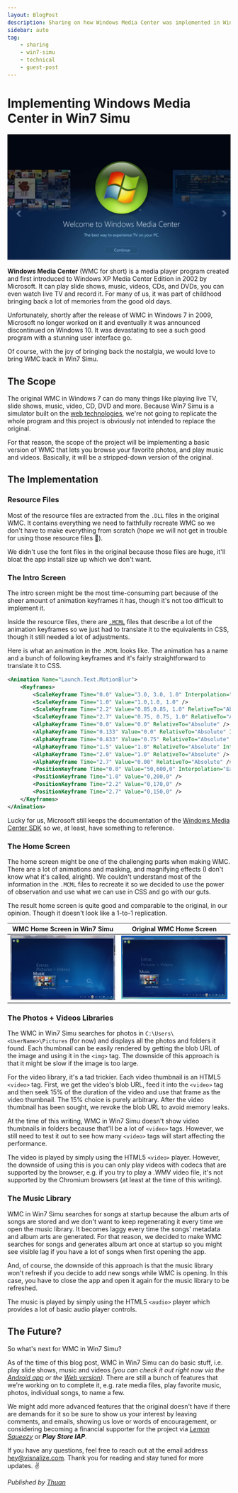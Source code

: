 ```yaml
---
layout: BlogPost
description: Sharing on how Windows Media Center was implemented in Win7 Simu.
sidebar: auto
tag:
    - sharing
    - win7-simu
    - technical
    - guest-post
---
```


# Implementing Windows Media Center in Win7 Simu

<m-blog-meta />

![Windows Media Center Intro](/assets/covers/win7-simu-windows-media-center.jpg)

__Windows Media Center__ (WMC for short) is a media player program created and first introduced to Windows XP Media Center Edition in 2002 by Microsoft. It can play slide shows, music, videos, CDs, and DVDs, you can even watch live TV and record it. For many of us, it was part of childhood bringing back a lot of memories from the good old days.

Unfortunately, shortly after the release of WMC in Windows 7 in 2009, Microsoft no longer worked on it and eventually it was announced discontinued on Windows 10. It was devastating to see a such good program with a stunning user interface go.

Of course, with the joy of bringing back the nostalgia, we would love to bring WMC back in Win7 Simu.

## The Scope

The original WMC in Windows 7 can do many things like playing live TV, slide shows, music, video, CD, DVD and more. Because Win7 Simu is a simulator built on the [web technologies](./building-win7-simu.md#the-tech-stack), we're not going to replicate the whole program and this project is obviously not intended to replace the original.

For that reason, the scope of the project will be implementing a basic version of WMC that lets you browse your favorite photos, and play music and videos. Basically, it will be a stripped-down version of the original.

## The Implementation

### Resource Files

Most of the resource files are extracted from the `.DLL` files in the original WMC. It contains everything we need to faithfully recreate WMC so we don't have to make everything from scratch (hope we will not get in trouble for using those resource files 👀).

We didn't use the font files in the original because those files are huge, it'll bloat the app install size up which we don't want.

### The Intro Screen

The intro screen might be the most time-consuming part because of the sheer amount of animation keyframes it has, though it's not too difficult to implement it.

Inside the resource files, there are [`.MCML`](https://learn.microsoft.com/en-us/previous-versions/windows/desktop/windows-media-center-sdk/bb189388(v=msdn.10)) files that describe a lot of the animation keyframes so we just had to translate it to the equivalents in CSS, though it still needed a lot of adjustments.

Here is what an animation in the `.MCML` looks like. The animation has a name and a bunch of following keyframes and it's fairly straightforward to translate it to CSS.

```xml
<Animation Name="Launch.Text.MotionBlur">
    <Keyframes>
        <ScaleKeyframe Time="0.0" Value="3.0, 3.0, 1.0" Interpolation="EaseIn, 2.0, 0.80" />
        <ScaleKeyframe Time="1.0" Value="1.0,1.0, 1.0" />
        <ScaleKeyframe Time="2.2" Value="0.85,0.85, 1.0" RelativeTo="Absolute" />
        <ScaleKeyframe Time="2.7" Value="0.75, 0.75, 1.0" RelativeTo="Absolute" />
        <AlphaKeyframe Time="0.0" Value="0.0" RelativeTo="Absolute" />
        <AlphaKeyframe Time="0.133" Value="0.0" RelativeTo="Absolute" Interpolation="SCurve" />
        <AlphaKeyframe Time="0.833" Value="0.75" RelativeTo="Absolute" />
        <AlphaKeyframe Time="1.5" Value="1.0" RelativeTo="Absolute" Interpolation="SCurve" />
        <AlphaKeyframe Time="2.0" Value="1.0" RelativeTo="Absolute" />
        <AlphaKeyframe Time="2.7" Value="0.00" RelativeTo="Absolute" />
        <PositionKeyframe Time="0.0" Value="50,600,0" Interpolation="EaseIn, 2.0, 0.80" />
        <PositionKeyframe Time="1.0" Value="0,200,0" />
        <PositionKeyframe Time="2.2" Value="0,170,0" />
        <PositionKeyframe Time="2.7" Value="0,150,0" />
    </Keyframes>
</Animation>
```

Lucky for us, Microsoft still keeps the documentation of the [Windows Media Center SDK](https://learn.microsoft.com/en-us/previous-versions/windows/desktop/windows-media-center-sdk/ms818424(v=msdn.10)) so we, at least, have something to reference.

### The Home Screen

The home screen might be one of the challenging parts when making WMC. There are a lot of animations and masking, and magnifying effects (I don't know what it's called, alright). We couldn't understand most of the information in the `.MCML` files to recreate it so we decided to use the power of observation and use what we can use in CSS and go with our guts.

The result home screen is quite good and comparable to the original, in our opinion. Though it doesn't look like a 1-to-1 replication.

WMC Home Screen in Win7 Simu | Original WMC Home Screen
:-:|:-:
![Windows Media Center Home Screen in Win7 Simu](./img/win7-simu-window-media-center/wmc-homescreen-win7simu.png) | ![Original Windows Media Center Home Screen in Windows 7](./img/win7-simu-window-media-center/wmc-homescreen-original.png)

### The Photos + Videos Libraries

The WMC in Win7 Simu searches for photos in `C:\Users\<UserName>\Pictures` (for now) and displays all the photos and folders it found. Each thumbnail can be easily rendered by getting the blob URL of the image and using it in the `<img>` tag. The downside of this approach is that it might be slow if the image is too large.

For the video library, it's a tad trickier. Each video thumbnail is an HTML5 `<video>` tag. First, we get the video's blob URL, feed it into the `<video>` tag and then seek 15% of the duration of the video and use that frame as the video thumbnail. The 15% choice is purely arbitrary. After the video thumbnail has been sought, we revoke the blob URL to avoid memory leaks.

At the time of this writing, WMC in Win7 Simu doesn't show video thumbnails in folders because that'll be a lot of `<video>` tags. However, we still need to test it out to see how many `<video>` tags will start affecting the performance.

The video is played by simply using the HTML5 `<video>` player. However, the downside of using this is you can only play videos with codecs that are supported by the browser, e.g. if you try to play a .WMV video file, it's not supported by the Chromium browsers (at least at the time of this writing).

### The Music Library

WMC in Win7 Simu searches for songs at startup because the album arts of songs are stored and we don't want to keep regenerating it every time we open the music library. It becomes laggy every time the songs' metadata and album arts are generated. For that reason, we decided to make WMC searches for songs and generates album art once at startup so you might see visible lag if you have a lot of songs when first opening the app.

And, of course, the downside of this approach is that the music library won't refresh if you decide to add new songs while WMC is opening. In this case, you have to close the app and open it again for the music library to be refreshed.

The music is played by simply using the HTML5 `<audio>` player which provides a lot of basic audio player controls.

## The Future?

So what's next for WMC in Win7 Simu?

As of the time of this blog post, WMC in Win7 Simu can do basic stuff, i.e. play slide shows, music and videos _(you can check it out right now via the [Android app](https://play.google.com/store/apps/details?id=com.visnalize.win7simu) or the [Web version](https://win7simu.visnalize.com))_. There are still a bunch of features that we're working on to complete it, e.g. rate media files, play favorite music, photos, individual songs, to name a few.

We might add more advanced features that the original doesn't have if there are demands for it so be sure to show us your interest by leaving comments, and emails, showing us love or words of encouragement, or considering becoming a financial supporter for the project via [_Lemon Squeezy_](https://store.visnalize.com/) or ___Play Store IAP___.

If you have any questions, feel free to reach out at the email address [hey@visnalize.com](mailto:hey@visnalize.com). Thank you for reading and stay tuned for more updates. ✌

_Published by [Thuan](https://hohaicongthuan.github.io/)_

<m-blog-tag-list :tags="$page.frontmatter.tag" showIcon />
